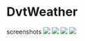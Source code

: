 # DvtWeather
screenshots
![](screenshots/home.jpg)
![](screenshots/navigation_drawer.jpg)
![](screenshots/favorite.jpg)
![](screenshots/map.jpg)

